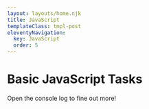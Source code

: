 ```yaml
---
layout: layouts/home.njk
title: JavaScript
templateClass: tmpl-post
eleventyNavigation:
  key: JavaScript
  order: 5
---
```


<div class="container mt-4">
    <h1>Basic JavaScript Tasks</h1>
    <p>Open the console log to fine out more!</p>
</div>

<script>
    /* 
      This is a multi-line 
      comment 
    */
    // Arithmetic
    var number1 = 10, number2 = 5;
    var sum;
    sum = number1 + number2;
    console.log('Addition: ' + sum);
    sum = number1 - number2;
    console.log('Subtraction: ' + sum);
    sum = number1 * number2;
    console.log('Multiplication: ' + sum);
    sum = number1 / number2;
    console.log('Division: ' + sum);
    sum = number1 % number2;
    console.log('Modulus: ' + sum);
    // String concatination and appending
    var firstName = 'Ash';
    var lastName = 'Eastham';
    var fullName = firstName + ' ' + lastName;
    // Message code
    console.log(fullName);
    /*
      Bill with tip programme
    */
    var pre_tip_total = 35.86;
    var one_percent = pre_tip_total / 100;
    var tip_percent = 15;
    var tip_amount = one_percent * tip_percent;
    // console.log(tip_amount);
    tip_amount = tip_amount.toFixed(2);
    var bill_total = parseFloat(pre_tip_total) + parseFloat(tip_amount);
    // console.log(bill_total);
    var str_message = 'Your food bill was £' + pre_tip_total + ', you have tipped ' + tip_percent + '% which equals £' + tip_amount + ', bringing your total bill to £' + bill_total;
    console.log(str_message);
</script>